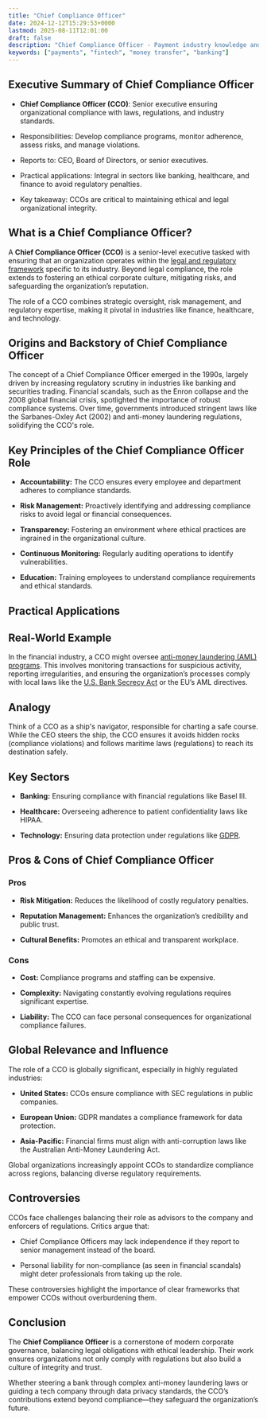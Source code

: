 ```yaml
---
title: "Chief Compliance Officer"
date: 2024-12-12T15:29:53+0000
lastmod: 2025-08-11T12:01:00
draft: false
description: "Chief Compliance Officer - Payment industry knowledge and insights"
keywords: ["payments", "fintech", "money transfer", "banking"]
---
```


## Executive Summary of Chief Compliance Officer

- **Chief Compliance Officer (CCO)**: Senior executive ensuring organizational compliance with laws, regulations, and industry standards.

- Responsibilities: Develop compliance programs, monitor adherence, assess risks, and manage violations.

- Reports to: CEO, Board of Directors, or senior executives.

- Practical applications: Integral in sectors like banking, healthcare, and finance to avoid regulatory penalties.

- Key takeaway: CCOs are critical to maintaining ethical and legal organizational integrity.

## What is a Chief Compliance Officer?

A **Chief Compliance Officer (CCO)** is a senior-level executive tasked with ensuring that an organization operates within the [legal and regulatory framework](https://faisalkhanllc.xyz/resources/payments-wiki/c/compliance-policies-procedures/) specific to its industry. Beyond legal compliance, the role extends to fostering an ethical corporate culture, mitigating risks, and safeguarding the organization’s reputation.

The role of a CCO combines strategic oversight, risk management, and regulatory expertise, making it pivotal in industries like finance, healthcare, and technology.

## Origins and Backstory of Chief Compliance Officer

The concept of a Chief Compliance Officer emerged in the 1990s, largely driven by increasing regulatory scrutiny in industries like banking and securities trading. Financial scandals, such as the Enron collapse and the 2008 global financial crisis, spotlighted the importance of robust compliance systems. Over time, governments introduced stringent laws like the Sarbanes-Oxley Act (2002) and anti-money laundering regulations, solidifying the CCO's role.

## Key Principles of the Chief Compliance Officer Role

- **Accountability:** The CCO ensures every employee and department adheres to compliance standards.

- **Risk Management:** Proactively identifying and addressing compliance risks to avoid legal or financial consequences.

- **Transparency:** Fostering an environment where ethical practices are ingrained in the organizational culture.

- **Continuous Monitoring:** Regularly auditing operations to identify vulnerabilities.

- **Education:** Training employees to understand compliance requirements and ethical standards.

## Practical Applications

## Real-World Example

In the financial industry, a CCO might oversee [anti-money laundering (AML) programs](https://faisalkhanllc.xyz/resources/payments-wiki/a/aml-compliance/). This involves monitoring transactions for suspicious activity, reporting irregularities, and ensuring the organization’s processes comply with local laws like the [U.S. Bank Secrecy Act](https://faisalkhanllc.xyz/resources/payments-wiki/b/bank-secrecy-act/) or the EU’s AML directives.

## Analogy

Think of a CCO as a ship's navigator, responsible for charting a safe course. While the CEO steers the ship, the CCO ensures it avoids hidden rocks (compliance violations) and follows maritime laws (regulations) to reach its destination safely.

## Key Sectors

- **Banking:** Ensuring compliance with financial regulations like Basel III.

- **Healthcare:** Overseeing adherence to patient confidentiality laws like HIPAA.

- **Technology:** Ensuring data protection under regulations like [GDPR](https://faisalkhanllc.xyz/resources/payments-wiki/g/general-data-protection-regulation-gdpr/).

## Pros & Cons of Chief Compliance Officer

### Pros

- **Risk Mitigation:** Reduces the likelihood of costly regulatory penalties.

- **Reputation Management:** Enhances the organization’s credibility and public trust.

- **Cultural Benefits:** Promotes an ethical and transparent workplace.

### Cons

- **Cost:** Compliance programs and staffing can be expensive.

- **Complexity:** Navigating constantly evolving regulations requires significant expertise.

- **Liability:** The CCO can face personal consequences for organizational compliance failures.

## Global Relevance and Influence

The role of a CCO is globally significant, especially in highly regulated industries:

- **United States:** CCOs ensure compliance with SEC regulations in public companies.

- **European Union:** GDPR mandates a compliance framework for data protection.

- **Asia-Pacific:** Financial firms must align with anti-corruption laws like the Australian Anti-Money Laundering Act.

Global organizations increasingly appoint CCOs to standardize compliance across regions, balancing diverse regulatory requirements.

## Controversies

CCOs face challenges balancing their role as advisors to the company and enforcers of regulations. Critics argue that:

- Chief Compliance Officers may lack independence if they report to senior management instead of the board.

- Personal liability for non-compliance (as seen in financial scandals) might deter professionals from taking up the role.

These controversies highlight the importance of clear frameworks that empower CCOs without overburdening them.

## Conclusion

The **Chief Compliance Officer** is a cornerstone of modern corporate governance, balancing legal obligations with ethical leadership. Their work ensures organizations not only comply with regulations but also build a culture of integrity and trust.

Whether steering a bank through complex anti-money laundering laws or guiding a tech company through data privacy standards, the CCO’s contributions extend beyond compliance—they safeguard the organization’s future.